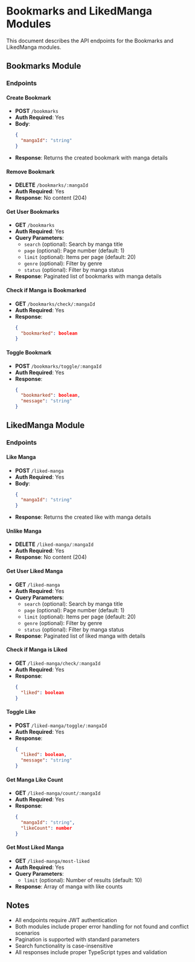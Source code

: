 # Bookmarks and LikedManga Modules

This document describes the API endpoints for the Bookmarks and LikedManga modules.

## Bookmarks Module

### Endpoints

#### Create Bookmark

- **POST** `/bookmarks`
- **Auth Required**: Yes
- **Body**:
  ```json
  {
    "mangaId": "string"
  }
  ```
- **Response**: Returns the created bookmark with manga details

#### Remove Bookmark

- **DELETE** `/bookmarks/:mangaId`
- **Auth Required**: Yes
- **Response**: No content (204)

#### Get User Bookmarks

- **GET** `/bookmarks`
- **Auth Required**: Yes
- **Query Parameters**:
  - `search` (optional): Search by manga title
  - `page` (optional): Page number (default: 1)
  - `limit` (optional): Items per page (default: 20)
  - `genre` (optional): Filter by genre
  - `status` (optional): Filter by manga status
- **Response**: Paginated list of bookmarks with manga details

#### Check if Manga is Bookmarked

- **GET** `/bookmarks/check/:mangaId`
- **Auth Required**: Yes
- **Response**:
  ```json
  {
    "bookmarked": boolean
  }
  ```

#### Toggle Bookmark

- **POST** `/bookmarks/toggle/:mangaId`
- **Auth Required**: Yes
- **Response**:
  ```json
  {
    "bookmarked": boolean,
    "message": "string"
  }
  ```

## LikedManga Module

### Endpoints

#### Like Manga

- **POST** `/liked-manga`
- **Auth Required**: Yes
- **Body**:
  ```json
  {
    "mangaId": "string"
  }
  ```
- **Response**: Returns the created like with manga details

#### Unlike Manga

- **DELETE** `/liked-manga/:mangaId`
- **Auth Required**: Yes
- **Response**: No content (204)

#### Get User Liked Manga

- **GET** `/liked-manga`
- **Auth Required**: Yes
- **Query Parameters**:
  - `search` (optional): Search by manga title
  - `page` (optional): Page number (default: 1)
  - `limit` (optional): Items per page (default: 20)
  - `genre` (optional): Filter by genre
  - `status` (optional): Filter by manga status
- **Response**: Paginated list of liked manga with details

#### Check if Manga is Liked

- **GET** `/liked-manga/check/:mangaId`
- **Auth Required**: Yes
- **Response**:
  ```json
  {
    "liked": boolean
  }
  ```

#### Toggle Like

- **POST** `/liked-manga/toggle/:mangaId`
- **Auth Required**: Yes
- **Response**:
  ```json
  {
    "liked": boolean,
    "message": "string"
  }
  ```

#### Get Manga Like Count

- **GET** `/liked-manga/count/:mangaId`
- **Auth Required**: Yes
- **Response**:
  ```json
  {
    "mangaId": "string",
    "likeCount": number
  }
  ```

#### Get Most Liked Manga

- **GET** `/liked-manga/most-liked`
- **Auth Required**: Yes
- **Query Parameters**:
  - `limit` (optional): Number of results (default: 10)
- **Response**: Array of manga with like counts

## Notes

- All endpoints require JWT authentication
- Both modules include proper error handling for not found and conflict scenarios
- Pagination is supported with standard parameters
- Search functionality is case-insensitive
- All responses include proper TypeScript types and validation
